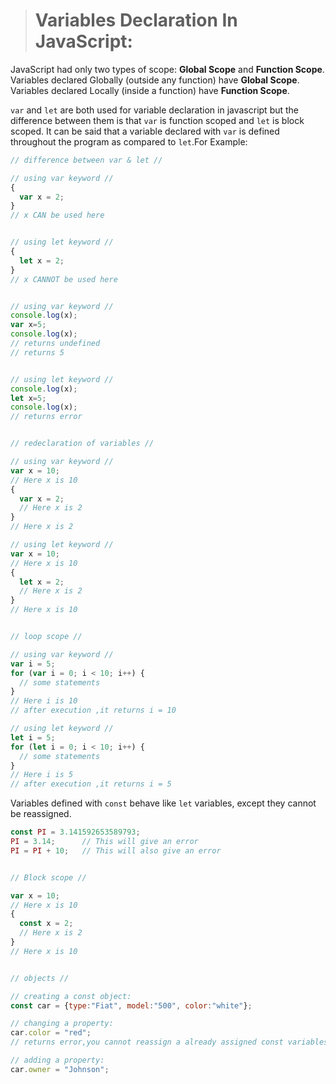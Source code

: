 > # Variables Declaration In JavaScript:
 JavaScript had only two types of scope: **Global Scope** and **Function Scope**. Variables declared Globally (outside any function) have **Global Scope**. Variables declared Locally (inside a function) have **Function Scope**.

`var` and `let` are both used for variable declaration in javascript but the difference between them is that `var` is function scoped and `let` is block scoped.
It can be said that a variable declared with `var` is defined throughout the program as compared to `let`.For Example:
```js
// difference between var & let //

// using var keyword //
{
  var x = 2;
}
// x CAN be used here


// using let keyword //
{
  let x = 2;
}
// x CANNOT be used here


// using var keyword //
console.log(x);
var x=5;
console.log(x);
// returns undefined
// returns 5


// using let keyword //
console.log(x);
let x=5;
console.log(x);
// returns error


// redeclaration of variables //

// using var keyword //
var x = 10;
// Here x is 10
{
  var x = 2;
  // Here x is 2
}
// Here x is 2

// using let keyword //
var x = 10;
// Here x is 10
{
  let x = 2;
  // Here x is 2
}
// Here x is 10


// loop scope //

// using var keyword //
var i = 5;
for (var i = 0; i < 10; i++) {
  // some statements
}
// Here i is 10
// after execution ,it returns i = 10

// using let keyword //
let i = 5;
for (let i = 0; i < 10; i++) {
  // some statements
}
// Here i is 5
// after execution ,it returns i = 5
```

Variables defined with `const` behave like `let` variables, except they cannot be reassigned.
```js
const PI = 3.141592653589793;
PI = 3.14;      // This will give an error
PI = PI + 10;   // This will also give an error


// Block scope //

var x = 10;
// Here x is 10
{
  const x = 2;
  // Here x is 2
}
// Here x is 10


// objects //

// creating a const object:
const car = {type:"Fiat", model:"500", color:"white"};

// changing a property:
car.color = "red"; 
// returns error,you cannot reassign a already assigned const variables

// adding a property:
car.owner = "Johnson";
```